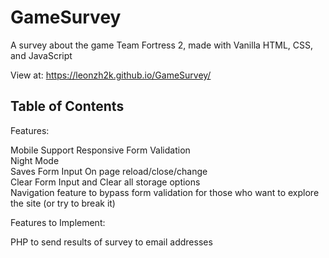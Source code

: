 # GameSurvey 

A survey about the game Team Fortress 2, made with Vanilla HTML, CSS, and JavaScript

View at: https://leonzh2k.github.io/GameSurvey/

## Table of Contents


Features:


Mobile Support
Responsive
Form Validation <br />
Night Mode <br />
Saves Form Input On page reload/close/change <br />
Clear Form Input and Clear all storage options <br />
Navigation feature to bypass form validation for those who want to explore the site (or try to break it)


Features to Implement:

PHP to send results of survey to email addresses
 
